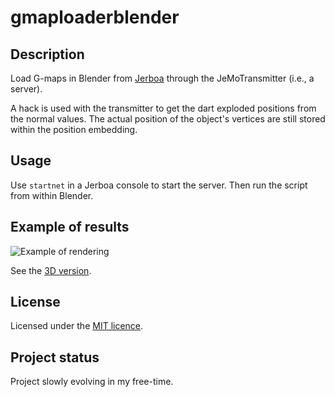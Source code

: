 # gmaploaderblender

## Description

Load G-maps in Blender from [Jerboa](http://xlim-sic.labo.univ-poitiers.fr/jerboa/doc/) through the JeMoTransmitter (i.e., a server).

A hack is used with the transmitter to get the dart exploded positions from the normal values. The actual position of the object's vertices are still stored within the position embedding.

## Usage

Use `startnet` in a Jerboa console to start the server. Then run the script from within Blender.

## Example of results

![Example of rendering](example.png "Example of rendering")

See the [3D version](example.stl).

## License

Licensed under the [MIT licence](LICENSE).

## Project status

Project slowly evolving in my free-time.
